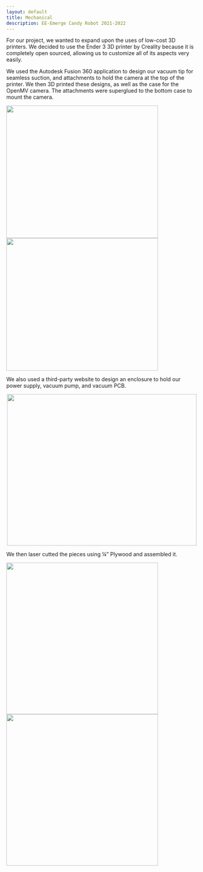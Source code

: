 ```yaml
---
layout: default
title: Mechanical
description: EE-Emerge Candy Robot 2021-2022
---
```


For our project, we wanted to expand upon the uses of low-cost 3D printers. We decided to use the Ender 3 3D printer by Creality because it is completely open sourced, allowing us to customize all of its aspects very easily.


We used the Autodesk Fusion 360 application to design our vacuum tip for seamless suction, and attachments to hold the camera at the top of the printer. We then 3D printed these designs, as well as the case for the OpenMV camera. The attachments were superglued to the bottom case to mount the camera.

<img src="{{site.baseurl}}/assets/css/vacuunhead.png" width="400" height="350">
<img src="{{site.baseurl}}/assets/css/case2.png" width="400" height="350">


We also used a third-party website to design an enclosure to hold our power supply, vacuum pump, and vacuum PCB. 

<p align="center">
  <img 
    width="500"
    height="400"
    src="{{site.baseurl}}/assets/css/ee_crbox.png"
  >
</p>

We then laser cutted the pieces using ¼” Plywood and assembled it.

<img src="{{site.baseurl}}/assets/css/box1.jpg" width="400" height="400">
<img src="{{site.baseurl}}/assets/css/box2.jpg" width="400" height="400">

